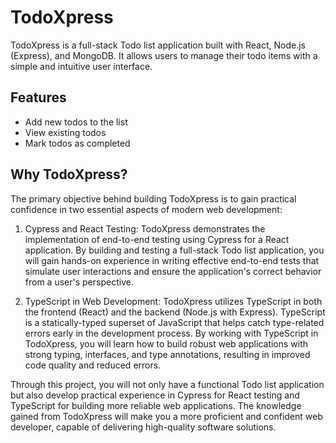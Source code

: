 # TodoXpress

TodoXpress is a full-stack Todo list application built with React, Node.js (Express), and MongoDB. It allows users to manage their todo items with a simple and intuitive user interface.

## Features

- Add new todos to the list
- View existing todos
- Mark todos as completed

## Why TodoXpress?

The primary objective behind building TodoXpress is to gain practical confidence in two essential aspects of modern web development:

1. Cypress and React Testing: TodoXpress demonstrates the implementation of end-to-end testing using Cypress for a React application. By building and testing a full-stack Todo list application, you will gain hands-on experience in writing effective end-to-end tests that simulate user interactions and ensure the application's correct behavior from a user's perspective.

2. TypeScript in Web Development: TodoXpress utilizes TypeScript in both the frontend (React) and the backend (Node.js with Express). TypeScript is a statically-typed superset of JavaScript that helps catch type-related errors early in the development process. By working with TypeScript in TodoXpress, you will learn how to build robust web applications with strong typing, interfaces, and type annotations, resulting in improved code quality and reduced errors.

Through this project, you will not only have a functional Todo list application but also develop practical experience in Cypress for React testing and TypeScript for building more reliable web applications. The knowledge gained from TodoXpress will make you a more proficient and confident web developer, capable of delivering high-quality software solutions.
